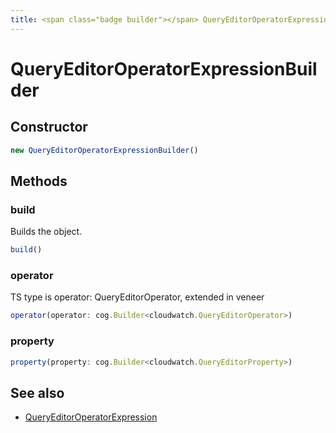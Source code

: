 ```yaml
---
title: <span class="badge builder"></span> QueryEditorOperatorExpressionBuilder
---
```

# <span class="badge builder"></span> QueryEditorOperatorExpressionBuilder

## Constructor

```typescript
new QueryEditorOperatorExpressionBuilder()
```
## Methods

### <span class="badge object-method"></span> build

Builds the object.

```typescript
build()
```

### <span class="badge object-method"></span> operator

TS type is operator: QueryEditorOperator<QueryEditorOperatorValueType>, extended in veneer

```typescript
operator(operator: cog.Builder<cloudwatch.QueryEditorOperator>)
```

### <span class="badge object-method"></span> property

```typescript
property(property: cog.Builder<cloudwatch.QueryEditorProperty>)
```

## See also

 * <span class="badge object-type-interface"></span> [QueryEditorOperatorExpression](./object-QueryEditorOperatorExpression.md)
